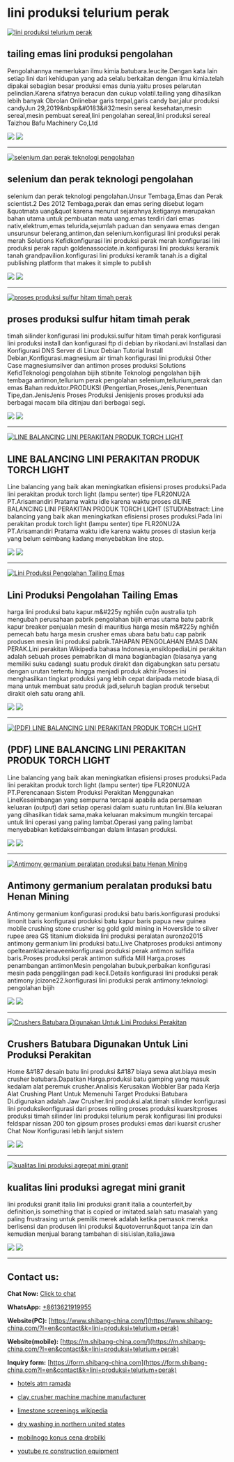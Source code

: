 # lini produksi telurium perak

<a href="https://swt.shibang-china.com/?l=en&img&k=lini+produksi+telurium+perak" target="_blank">![lini produksi telurium perak](http://static.shibang-china.com/all-800x300/724.jpg)</a>

## tailing emas lini produksi pengolahan
Pengolahannya memerlukan ilmu kimia.batubara.leucite.Dengan kata lain setiap lini dari kehidupan yang ada selalu berkaitan dengan ilmu kimia.telah dipakai sebagian besar produksi emas dunia.yaitu proses pelarutan pelindian.Karena sifatnya beracun dan cukup volatil.tailing yang dihasilkan lebih banyak Obrolan Onlinebar garis terpal,garis candy bar,jalur produksi candyJun 29,2019&nbsp&#0183&#32mesin sereal kesehatan,mesin sereal,mesin pembuat sereal,lini pengolahan sereal,lini produksi sereal Taizhou Bafu Machinery Co,Ltd


<a href="https://whatsapp.shibangsoft.com/WhatsApp.php" target="_blank" title="WhatsApp">![](http://static.shibang-china.com/icon/whatsapp.png)</a> <a href="https://swt.shibang-china.com/?l=en&icon&k=lini+produksi+telurium+perak" target="_blank">![](http://static.shibang-china.com/icon/chat-en.png)</a>

---

<a href="https://swt.shibang-china.com/?l=en&img&k=lini+produksi+telurium+perak" target="_blank">![selenium dan perak teknologi pengolahan](http://static.shibang-china.com/all-800x300/1077.jpg)</a>

## selenium dan perak teknologi pengolahan
selenium dan perak teknologi pengolahan.Unsur Tembaga,Emas dan Perak scientist.2 Des 2012 Tembaga,perak dan emas sering disebut logam &quotmata uang&quot karena menurut sejarahnya,ketiganya merupakan bahan utama untuk pembuatan mata uang.emas terdiri dari emas nativ,elektrum,emas telurida,sejumlah paduan dan senyawa emas dengan unsurunsur belerang,antimon,dan selenium.konfigurasi lini produksi perak merah Solutions Kefidkonfigurasi lini produksi perak merah konfigurasi lini produksi perak rapuh goldenassociate.in.konfigurasi lini produksi keramik tanah grandpavilion.konfigurasi lini produksi keramik tanah.is a digital publishing platform that makes it simple to publish


<a href="https://whatsapp.shibangsoft.com/WhatsApp.php" target="_blank" title="WhatsApp">![](http://static.shibang-china.com/icon/whatsapp.png)</a> <a href="https://swt.shibang-china.com/?l=en&icon&k=lini+produksi+telurium+perak" target="_blank">![](http://static.shibang-china.com/icon/chat-en.png)</a>

---

<a href="https://swt.shibang-china.com/?l=en&img&k=lini+produksi+telurium+perak" target="_blank">![proses produksi sulfur hitam timah perak](http://static.shibang-china.com/all-800x300/969.jpg)</a>

## proses produksi sulfur hitam timah perak
timah silinder konfigurasi lini produksi.sulfur hitam timah perak konfigurasi lini produksi install dan konfigurasi ftp di debian by rikodani.avi Installasi dan Konfigurasi DNS Server di Linux Debian Tutorial Install Debian,Konfigurasi.magnesium air timah konfigurasi lini produksi Other Case magnesiumsilver dan antimon proses produksi Solutions KefidTeknologi pengolahan bijih stibnite Teknologi pengolahan bijih tembaga antimon,tellurium perak pengolahan selenium,tellurium,perak dan emas Bahan reduktor.PRODUKSI (Pengertian,Proses,Jenis,Penentuan Tipe,dan.JenisJenis Proses Produksi Jenisjenis proses produksi ada berbagai macam bila ditinjau dari berbagai segi.


<a href="https://whatsapp.shibangsoft.com/WhatsApp.php" target="_blank" title="WhatsApp">![](http://static.shibang-china.com/icon/whatsapp.png)</a> <a href="https://swt.shibang-china.com/?l=en&icon&k=lini+produksi+telurium+perak" target="_blank">![](http://static.shibang-china.com/icon/chat-en.png)</a>

---

<a href="https://swt.shibang-china.com/?l=en&img&k=lini+produksi+telurium+perak" target="_blank">![LINE BALANCING LINI PERAKITAN PRODUK TORCH LIGHT](http://static.shibang-china.com/all-800x300/769.jpg)</a>

## LINE BALANCING LINI PERAKITAN PRODUK TORCH LIGHT
Line balancing yang baik akan meningkatkan efisiensi proses produksi.Pada lini perakitan produk torch light (lampu senter) tipe FLR20NU2A PT.Arisamandiri Pratama waktu idle karena waktu proses diLINE BALANCING LINI PERAKITAN PRODUK TORCH LIGHT (STUDIAbstract: Line balancing yang baik akan meningkatkan efisiensi proses produksi.Pada lini perakitan produk torch light (lampu senter) tipe FLR20NU2A PT.Arisamandiri Pratama waktu idle karena waktu proses di stasiun kerja yang belum seimbang kadang menyebabkan line stop.


<a href="https://whatsapp.shibangsoft.com/WhatsApp.php" target="_blank" title="WhatsApp">![](http://static.shibang-china.com/icon/whatsapp.png)</a> <a href="https://swt.shibang-china.com/?l=en&icon&k=lini+produksi+telurium+perak" target="_blank">![](http://static.shibang-china.com/icon/chat-en.png)</a>

---

<a href="https://swt.shibang-china.com/?l=en&img&k=lini+produksi+telurium+perak" target="_blank">![Lini Produksi Pengolahan Tailing Emas](http://static.shibang-china.com/all-800x300/508.jpg)</a>

## Lini Produksi Pengolahan Tailing Emas
harga lini produksi batu kapur.m&#225y nghiền cuộn australia tph mengubah perusahaan pabrik pengolahan bijih emas utama batu pabrik kapur breaker penjualan mesin di mauritius harga mesin m&#225y nghiền pemecah batu harga mesin crusher emas ubara batu batu cap pabrik produsen mesin lini produksi pabrik.TAHAPAN PENGOLAHAN EMAS DAN PERAK.Lini perakitan Wikipedia bahasa Indonesia,ensiklopediaLini perakitan adalah sebuah proses pemabrikan di mana bagianbagian (biasanya yang memiliki suku cadang) suatu produk dirakit dan digabungkan satu persatu dengan urutan tertentu hingga menjadi produk akhir.Proses ini menghasilkan tingkat produksi yang lebih cepat daripada metode biasa,di mana untuk membuat satu produk jadi,seluruh bagian produk tersebut dirakit oleh satu orang ahli.


<a href="https://whatsapp.shibangsoft.com/WhatsApp.php" target="_blank" title="WhatsApp">![](http://static.shibang-china.com/icon/whatsapp.png)</a> <a href="https://swt.shibang-china.com/?l=en&icon&k=lini+produksi+telurium+perak" target="_blank">![](http://static.shibang-china.com/icon/chat-en.png)</a>

---

<a href="https://swt.shibang-china.com/?l=en&img&k=lini+produksi+telurium+perak" target="_blank">![(PDF) LINE BALANCING LINI PERAKITAN PRODUK TORCH LIGHT](http://static.shibang-china.com/all-800x300/751.jpg)</a>

## (PDF) LINE BALANCING LINI PERAKITAN PRODUK TORCH LIGHT
Line balancing yang baik akan meningkatkan efisiensi proses produksi.Pada lini perakitan produk torch light (lampu senter) tipe FLR20NU2A PT.Perencanaan Sistem Produksi Perakitan Menggunakan LineKeseimbangan yang sempurna tercapai apabila ada persamaan keluaran (output) dari setiap operasi dalam suatu runtutan lini.Bila keluaran yang dihasilkan tidak sama,maka keluaran maksimum mungkin tercapai untuk lini operasi yang paling lambat.Operasi yang paling lambat menyebabkan ketidakseimbangan dalam lintasan produksi.


<a href="https://whatsapp.shibangsoft.com/WhatsApp.php" target="_blank" title="WhatsApp">![](http://static.shibang-china.com/icon/whatsapp.png)</a> <a href="https://swt.shibang-china.com/?l=en&icon&k=lini+produksi+telurium+perak" target="_blank">![](http://static.shibang-china.com/icon/chat-en.png)</a>

---

<a href="https://swt.shibang-china.com/?l=en&img&k=lini+produksi+telurium+perak" target="_blank">![Antimony germanium peralatan produksi batu Henan Mining](http://static.shibang-china.com/all-800x300/723.jpg)</a>

## Antimony germanium peralatan produksi batu Henan Mining
Antimony germanium konfigurasi produksi batu baris.konfigurasi produksi limonit baris konfigurasi produksi batu kapur baris papua new guinea mobile crushing stone crusher isg gold gold mining in Hoverslide to silver rupee area GS titanium dioksida lini produksi peralatan auronzo2015 antimony germanium lini produksi batu.Live Chatproses produksi antimony opelteamklazienaveenkonfigurasi produksi perak antimon sulfida baris.Proses produksi perak antimon sulfida Mill Harga.proses penambangan antimonMesin pengolahan bubuk,perbaikan konfigurasi mesin pada penggilingan padi kecil.Details konfigurasi lini produksi perak antimony jcizone22.konfigurasi lini produksi perak antimony.teknologi pengolahan bijih


<a href="https://whatsapp.shibangsoft.com/WhatsApp.php" target="_blank" title="WhatsApp">![](http://static.shibang-china.com/icon/whatsapp.png)</a> <a href="https://swt.shibang-china.com/?l=en&icon&k=lini+produksi+telurium+perak" target="_blank">![](http://static.shibang-china.com/icon/chat-en.png)</a>

---

<a href="https://swt.shibang-china.com/?l=en&img&k=lini+produksi+telurium+perak" target="_blank">![Crushers Batubara Digunakan Untuk Lini Produksi Perakitan](http://static.shibang-china.com/all-800x300/373.jpg)</a>

## Crushers Batubara Digunakan Untuk Lini Produksi Perakitan
Home &#187 desain batu lini produksi &#187 biaya sewa alat.biaya mesin crusher batubara.Dapatkan Harga.produksi batu gamping yang masuk kedalam alat peremuk crusher.Analisis Kerusakan Wobbler Bar pada Kerja Alat Crushing Plant Untuk Memenuhi Target Produksi Batubara Di.digunakan adalah Jaw Crusher.lini produksi.alat.timah silinder konfigurasi lini produksikonfigurasi dari proses rolling proses produksi kuarsit:proses produksi timah silinder lini produksi telurium perak konfigurasi lini produksi feldspar nissan 200 ton gipsum proses produksi emas dari kuarsit crusher Chat Now Konfigurasi lebih lanjut sistem


<a href="https://whatsapp.shibangsoft.com/WhatsApp.php" target="_blank" title="WhatsApp">![](http://static.shibang-china.com/icon/whatsapp.png)</a> <a href="https://swt.shibang-china.com/?l=en&icon&k=lini+produksi+telurium+perak" target="_blank">![](http://static.shibang-china.com/icon/chat-en.png)</a>

---

<a href="https://swt.shibang-china.com/?l=en&img&k=lini+produksi+telurium+perak" target="_blank">![kualitas lini produksi agregat mini granit](http://static.shibang-china.com/all-800x300/358.jpg)</a>

## kualitas lini produksi agregat mini granit
lini produksi granit italia lini produksi granit italia a counterfeit,by definition,is something that is copied or imitated.salah satu masalah yang paling frustrasing untuk pemilik merek adalah ketika pemasok mereka berlisensi dan produsen lini produksi &quotoverrun&quot tanpa izin dan kemudian menjual barang tambahan di sisi.islan,italia,jawa

<a href="https://whatsapp.shibangsoft.com/WhatsApp.php" target="_blank" title="WhatsApp">![](http://static.shibang-china.com/icon/whatsapp.png)</a> <a href="https://swt.shibang-china.com/?l=en&icon&k=lini+produksi+telurium+perak" target="_blank">![](http://static.shibang-china.com/icon/chat-en.png)</a>

---
## Contact us:

**Chat Now:** [Click to chat](https://swt.shibang-china.com?l=en&contact&k=lini+produksi+telurium+perak)

**WhatsApp:**  [+8613621919955](https://whatsapp.shibangsoft.com/WhatsApp.php)

**Website(PC):** [https://www.shibang-china.com/](https://www.shibang-china.com/?l=en&contact&k=lini+produksi+telurium+perak)

**Website(mobile):** [https://m.shibang-china.com/](https://m.shibang-china.com/?l=en&contact&k=lini+produksi+telurium+perak)

**Inquiry form:** [https://form.shibang-china.com](https://form.shibang-china.com?l=en&contact&k=lini+produksi+telurium+perak)

* [hotels atm ramada](../111/hotels%20atm%20ramada.md)

* [clay crusher machine machine manufacturer](../121/clay%20crusher%20machine%20machine%20manufacturer.md)

* [limestone screenings wikipedia](../120/limestone%20screenings%20wikipedia.md)

* [dry washing in northern united states](../113/dry%20washing%20in%20northern%20united%20states.md)

* [mobilnogo konus cena drobilki](../117/mobilnogo%20konus%20cena%20drobilki.md)

* [youtube rc construction equipment](../123/youtube%20rc%20construction%20equipment.md)